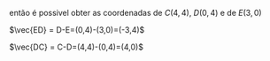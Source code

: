 então é possivel obter as coordenadas de $C(4,4)$, $D(0,4)$ e de $E(3,0)$

$\vec{ED} = D-E=(0,4)-(3,0)=(-3,4)$

$\vec{DC} = C-D=(4,4)-(0,4)=(4,0)$